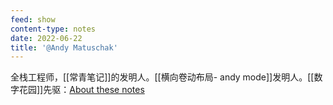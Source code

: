 ```yaml
---
feed: show
content-type: notes
date: 2022-06-22
title: '@Andy Matuschak'
---
```

全栈工程师，[[常青笔记]]的发明人。[[横向卷动布局- andy mode]]发明人。[[数字花园]]先驱：[About these notes](https://notes.andymatuschak.org/About_these_notes)
